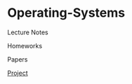 # Operating-Systems

Lecture Notes

Homeworks

Papers

[Project](https://github.com/ucsd-cse221-wi22/group13)

